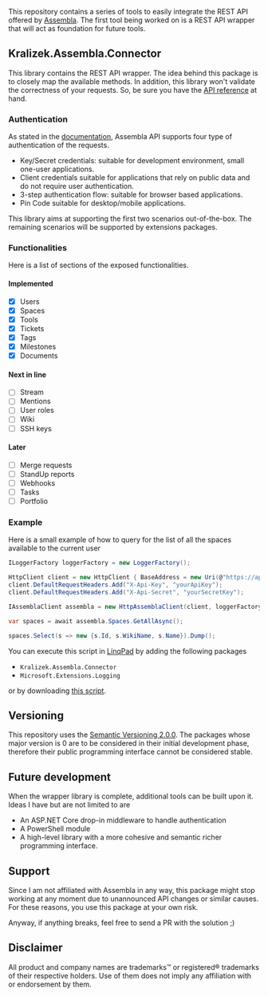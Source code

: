 This repository contains a series of tools to easily integrate the REST API offered by [Assembla](https://www.assembla.com/).
The first tool being worked on is a REST API wrapper that will act as foundation for future tools.

## Kralizek.Assembla.Connector
This library contains the REST API wrapper. The idea behind this package is to closely map the available methods.
In addition, this library won't validate the correctness of your requests. So, be sure you have the [API reference](http://api-docs.assembla.cc/content/api_reference.html) at hand.

### Authentication
As stated in the [documentation](http://api-docs.assembla.cc/content/authentication.html), Assembla API supports four type of authentication of the requests.

* Key/Secret credentials: suitable for development environment, small one-user applications.
* Client credentials suitable for applications that rely on public data and do not require user authentication.
* 3-step authentication flow: suitable for browser based applications.
* Pin Code suitable for desktop/mobile applications. 

This library aims at supporting the first two scenarios out-of-the-box.
The remaining scenarios will be supported by extensions packages.

### Functionalities
Here is a list of sections of the exposed functionalities.

#### Implemented
- [x] Users
- [x] Spaces
- [x] Tools
- [x] Tickets
- [x] Tags
- [x] Milestones
- [x] Documents

#### Next in line
- [ ] Stream
- [ ] Mentions
- [ ] User roles
- [ ] Wiki
- [ ] SSH keys

#### Later
- [ ] Merge requests
- [ ] StandUp reports
- [ ] Webhooks
- [ ] Tasks
- [ ] Portfolio

### Example

Here is a small example of how to query for the list of all the spaces available to the current user
```csharp
ILoggerFactory loggerFactory = new LoggerFactory();

HttpClient client = new HttpClient { BaseAddress = new Uri(@"https://api.assembla.com") };
client.DefaultRequestHeaders.Add("X-Api-Key", "yourApiKey");
client.DefaultRequestHeaders.Add("X-Api-Secret", "yourSecretKey");

IAssemblaClient assembla = new HttpAssemblaClient(client, loggerFactory.CreateLogger<HttpAssemblaClient>());

var spaces = await assembla.Spaces.GetAllAsync();

spaces.Select(s => new {s.Id, s.WikiName, s.Name}).Dump();
```
You can execute this script in [LinqPad](http://www.linqpad.net/) by adding the following packages
* `Kralizek.Assembla.Connector`
* `Microsoft.Extensions.Logging`

or by downloading [this script](https://github.com/Kralizek/Assembla.Connector/blob/master/samples/LinqPad/list-your-spaces.linq).

## Versioning
This repository uses the [Semantic Versioning 2.0.0](http://semver.org/spec/v2.0.0.html).
The packages whose major version is 0 are to be considered in their initial development phase, therefore their public programming interface cannot be considered stable.

## Future development
When the wrapper library is complete, additional tools can be built upon it.
Ideas I have but are not limited to are
* An ASP.NET Core drop-in middleware to handle authentication
* A PowerShell module
* A high-level library with a more cohesive and semantic richer programming interface.

## Support
Since I am not affiliated with Assembla in any way, this package might stop working at any moment due to unannounced API changes or similar causes. For these reasons, you use this package at your own risk.

Anyway, if anything breaks, feel free to send a PR with the solution ;)

## Disclaimer
All product and company names are trademarks™ or registered® trademarks of their respective holders. Use of them does not imply any affiliation with or endorsement by them. 
